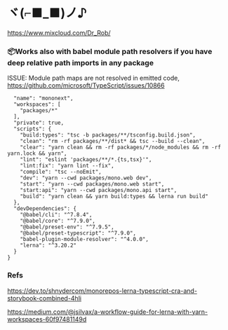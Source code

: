 # ヾ(⌐■_■)ノ♪ 
https://www.mixcloud.com/Dr_Rob/

###  📦Works also with babel module path resolvers if you have deep relative path imports in any package 
ISSUE: Module path maps are not resolved in emitted code, https://github.com/microsoft/TypeScript/issues/10866

```json{
  "name": "mononext",
  "workspaces": [
    "packages/*"
  ],
  "private": true,
  "scripts": {
    "build:types": "tsc -b packages/**/tsconfig.build.json",
    "clean": "rm -rf packages/**/dist* && tsc --build --clean",
    "clear": "yarn clean && rm -rf packages/*/node_modules && rm -rf yarn.lock && yarn",
    "lint": "eslint 'packages/**/*.{ts,tsx}'",
    "lint:fix": "yarn lint --fix",
    "compile": "tsc --noEmit",
    "dev": "yarn --cwd packages/mono.web dev",
    "start": "yarn --cwd packages/mono.web start",
    "start:api": "yarn --cwd packages/mono.api start",
    "build": "yarn clean && yarn build:types && lerna run build"
  },
  "devDependencies": {
    "@babel/cli": "^7.8.4",
    "@babel/core": "^7.9.0",
    "@babel/preset-env": "^7.9.5",
    "@babel/preset-typescript": "^7.9.0",
    "babel-plugin-module-resolver": "^4.0.0",
    "lerna": "^3.20.2"
  }
}
```

### Refs
https://dev.to/shnydercom/monorepos-lerna-typescript-cra-and-storybook-combined-4hli

https://medium.com/@jsilvax/a-workflow-guide-for-lerna-with-yarn-workspaces-60f97481149d

